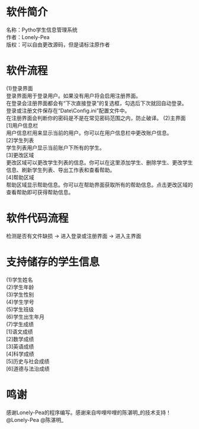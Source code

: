 # 软件简介
名称：Pytho学生信息管理系统\
作者：Lonely-Pea\
版权：可以自由更改源码，但是请标注原作者
# 软件流程
(1)登录界面\
登录界面用于登录用户。如果没有用户将会启用注册界面。\
在登录会注册界面都会有“下次直接登录”的复选框，勾选后下次就回自动登录。\
登录或注册文件保存在“Date\\Config.ini”配置文件中。\
在注册界面会判断你的密码是不是在常见密码范围之内，防止破译。
(2)主界面\
[1]用户信息栏\
用户信息栏用来显示当前的用户。你可以在用户信息栏中更改账户信息。\
[2]学生列表\
学生列表用户显示当前账户下所有的学生。\
[3]更改区域\
更改区域可以更改学生列表的信息。你可以在这里添加学生、删除学生、更改学生信息、刷新学生列表、导出工作表和查看帮助。\
[4]帮助区域\
帮助区域显示帮助信息。你可以在帮助界面获取所有的帮助信息。点击更改区域的查看帮助即可获得帮助信息。
# 软件代码流程
检测是否有文件缺损 -> 进入登录或注册界面 -> 进入主界面
# 支持储存的学生信息
(1)学生姓名\
(2)学生年龄\
(3)学生性别\
(4)学生学号\
(5)学生班级\
(6)学生出生年月\
(7)学生成绩\
[1]语文成绩\
[2]数学成绩\
[3]英语成绩\
[4]科学成绩\
[5]历史与社会成绩\
[6]道德与法治成绩
# 鸣谢
感谢Lonely-Pea的程序编写。感谢来自哔哩哔哩的陈湛明_的技术支持！\
@Lonely-Pea @陈湛明_
